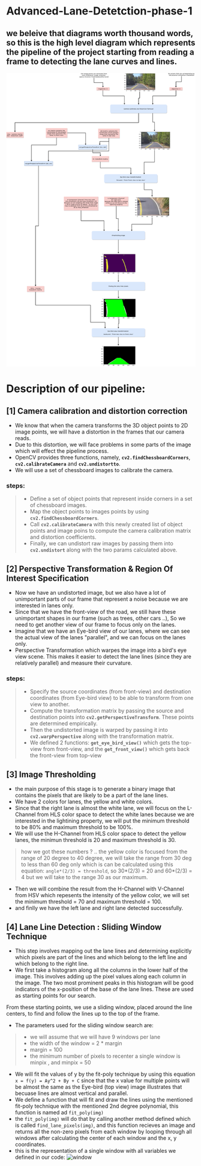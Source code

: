 # Advanced-Lane-Detetction-phase-1

## we beleive that diagrams worth thousand words, so this is the high level diagram which represents the pipeline of the project starting from reading a frame to detecting the lane curves and lines.
![pipeline](pipeline.png)

# Description of our pipeline:

## [1] Camera calibration and distortion correction
- We know that when the camera transforms the 3D object points to 2D image points, we will have a distortion in the frames that our camera reads.
- Due to this distortion, we will face problems in some parts of the image which will effect the pipeline process.
- OpenCV provides three functions, namely, **`cv2.findChessboardCorners`**, **`cv2.calibrateCamera`** and **`cv2.undistortto`**.
- We will use a set of chessboard images to calibrate the camera.
### steps:
> * Define a set of object points that represent inside corners in a set of chessboard images.
> * Map the object points to images points by using **`cv2.findChessboardCorners`**.
> * Call **`cv2.calibrateCamera`** with this newly created list of object points and image poins to compute the camera calibration matrix and distortion coefficients.
> * Finally, we can undistort raw images by passing them into **`cv2.undistort`** along with the two params calculated above.



## [2] Perspective Transformation & Region Of Interest Specification
- Now we have an undistorted image, but we also have a lot of unimportant parts of our frame that represent a noise because we are interested in lanes only.
- Since that we have the front-view of the road, we still have these unimportant shapes in our frame (such as trees, other cars ..), So we need to get another view of our frame to focus only on the lanes.
- Imagine that we have an Eye-bird view of our lanes, where we can see the actual view of the lanes "parallel", and we can focus on the lanes only.
- Perspective Transformation which warpes the image into a bird's eye view scene. This makes it easier to detect the lane lines (since they are relatively parallel) and measure their curvature.
### steps:
> * Specify the source coordinates (from front-view) and destination coordinates (from Eye-bird view) to be able to transform from one view to another.
> * Compute the transformation matrix by passing the source and destination points into **`cv2.getPerspectiveTransform`**. These points are determined empirically.
> * Then the undistorted image is warped by passing it into **`cv2.warpPerspective`** along with the transformation matrix.
> * We defined 2 functions: **`get_eye_bird_view()`** which gets the top-view from front-view, and the **`get_front_view()`** which gets back the front-view from top-view 



## [3] Image Thresholding
- the main purpose of this stage is to generate a binary image that contains the pixels that are likely to be a part of the lane lines.
- We have 2 colors for lanes, the yellow and white colors.
- Since that the right lane is almost the white lane, we will focus on the L-Channel from HLS color space to detect the white lanes because we are interested in the lightining property, we will put the minimum threshold to be 80% and maximum threshold to be 100%.
- We will use the H-Channel from HLS color space to detect the yellow lanes, the minimun threshold is 20 and maximum threshold is 30.
> how we got these numbers ? .. the yellow color is focused from the range of 20 degree to 40 degree, we will take the range from 30 deg to less than 60 deg only which is can be calculated using this equation: `angle*(2/3) = threshold`, so 30*(2/3) = 20 and 60*(2/3) = 4  but we will take to the range 30 as our maximum.
- Then we will combine the result from the H-Channel with V-Channel from HSV which repesents the intensity of the yellow color, we will set the minimum threshold = 70 and maximum threshold = 100.
- and finlly we have the left lane and right lane detected successfully.  



## [4] Lane Line Detection : Sliding Window Technique
-  This step involves mapping out the lane lines and determining explicitly which pixels are part of the lines and which belong to the left line and which belong to the right line.
-  We first take a histogram along all the columns in the lower half of the image. This involves adding up the pixel values along each column in the image. The two most prominent peaks in this histogram will be good indicators of the x-position of the base of the lane lines. These are used as starting points for our search.

From these starting points, we use a sliding window, placed around the line centers, to find and follow the lines up to the top of the frame.

- The parameters used for the sliding window search are:
> * we will assume that we will have 9 windows per lane 
> * the width of the window = 2 * margin 
> * margin = 100
> * the minimum number of pixels to recenter a single window is minpix , and minpix = 50

- We will fit the values of y by the fit-poly technique by using this equation `x = f(y) = Ay^2 + By + C` since that the x value for multiple points will be almost the same as the Eye-bird (top view) image illustrates that becuase lines are almost vertical and parallel.
- We define a function that will fit and draw the lines using the mentioned fit-poly technique with the mentioned 2nd degree polynomial, this function is named ad `fit_poly(img)`
- the `fit_poly(img)` will do that by calling another method defined which is called `find_lane_pixels(img)`, and this function recieves an image and returns all the non-zero pixels from each window by looping through all windows after calculating the center of each window and the x, y coordinates.
- this is the representation of a single window with all variables we defined in our code:
![window]()
